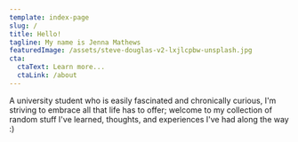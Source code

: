 ```yaml
---
template: index-page
slug: /
title: Hello!
tagline: My name is Jenna Mathews
featuredImage: /assets/steve-douglas-v2-lxjlcpbw-unsplash.jpg
cta:
  ctaText: Learn more...
  ctaLink: /about
---
```

A university student who is easily fascinated and chronically curious, I'm striving to embrace all that life has to offer; welcome to my collection of random stuff I've learned, thoughts, and experiences I've had along the way :)